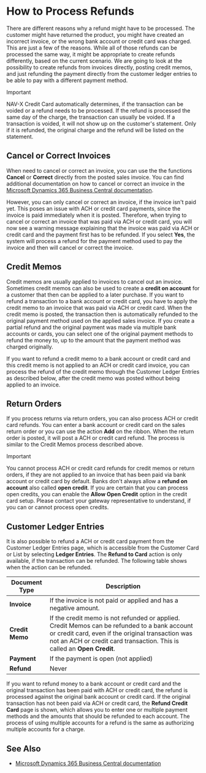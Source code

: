 # How to Process Refunds

There are different reasons why a refund might have to be processed. The customer might have returned the product, you might have created an incorrect invoice, or the wrong bank account or credit card was charged. This are just a few of the reasons. While all of those refunds can be processed the same way, it might be appropriate to create refunds differently, based on the current scenario. We are going to look at the possibility to create refunds from invoices directly, posting credit memos, and just refunding the payment directly from the customer ledger entries to be able to pay with a different payment method.

> [!IMPORTANT]
> NAV-X Credit Card automatically determines, if the transaction can be voided or a refund needs to be processed. If the refund is processed the same day of the charge, the transaction can usually be voided. If a transaction is voided, it will not show up on the customer's statement. Only if it is refunded, the original charge and the refund will be listed on the statement.

## Cancel or Correct Invoices

When need to cancel or correct an invoice, you can use the the functions **Cancel** or **Correct** directly from the posted sales invoice. You can find additional documentation on how to cancel or correct an invoice in the [Microsoft Dynamics 365 Business Central documentation](https://docs.microsoft.com/en-US/dynamics365/financials/sales-how-correct-cancel-sales-invoice).

However, you can only cancel or correct an invoice, if the invoice isn't paid yet. This poses an issue with ACH or credit card payments, since the invoice is paid immediately when it is posted. Therefore, when trying to cancel or correct an invoice that was paid via ACH or credit card, you will now see a warning message explaining that the invoice was paid via ACH or credit card and the payment first has to be refunded. If you select **Yes**, the system will process a refund for the payment method used to pay the invoice and then will cancel or correct the invoice.

## Credit Memos

Credit memos are usually applied to invoices to cancel out an invoice. Sometimes credit memos can also be used to create a **credit on account** for a customer that then can be applied to a later purchase. If you want to refund a transaction to a bank account or credit card, you have to apply the credit memo to an invoice that was paid via ACH or credit card. When the credit memo is posted, the transaction then is automatically refunded to the original payment method used on the applied sales invoice. If you create a partial refund and the original payment was made via multiple bank accounts or cards, you can select one of the original payment methods to refund the money to, up to the amount that the payment method was charged originally.

If you want to refund a credit memo to a bank account or credit card and this credit memo is not applied to an ACH or credit card invoice, you can process the refund of the credit memo through the Customer Ledger Entries as described below, after the credit memo was posted without being applied to an invoice.

## Return Orders

If you process returns via return orders, you can also process ACH or credit card refunds. You can enter a bank account or credit card on the sales return order or you can use the action **Add** on the ribbon. When the return order is posted, it will post a ACH or credit card refund. The process is similar to the Credit Memos process described above.

> [!IMPORTANT]
> You cannot process ACH or credit card refunds for credit memos or return orders, if they are not applied to an invoice that has been paid via bank account or credit card by default. Banks don't always allow a **refund on account** also called **open credit**. If you are certain that you can process open credits, you can enable the **Allow Open Credit** option in the credit card setup. Please contact your gateway representative to understand, if you can or cannot process open credits.

## Customer Ledger Entries

It is also possible to refund a ACH or credit card payment from the Customer Ledger Entries page, which is accessible from the Customer Card or List by selecting **Ledger Entries**. The **Refund to Card** action is only available, if the transaction can be refunded. The following table shows when the action can be refunded.

| Document Type   | Description                                                                                                                             |
|-----------------|-----------------------------------------------------------------------------------------------------------------------------------------|
| **Invoice**     | If the invoice is not paid or applied and has a negative amount.                                                                        |
| **Credit Memo** | If the credit memo is not refunded or applied. Credit Memos can be refunded to a bank account or credit card, even if the original transaction was not an ACH or credit card transaction. This is called an **Open Credit**. |
| **Payment**     | If the payment is open (not applied)                                                                                                    |
| **Refund**      | Never                                                                                                                                   |

If you want to refund money to a bank account or credit card and the original transaction has been paid with ACH or credit card, the refund is processed against the original bank account or credit card. If the original transaction has not been paid via ACH or credit card, the **Refund Credit Card** page is shown, which allows you to enter one or multiple payment methods and the amounts that should be refunded to each account. The process of using multiple accounts for a refund is the same as authorizing multiple accounts for a charge.

## See Also

- [Microsoft Dynamics 365 Business Central documentation](https://docs.microsoft.com/en-US/dynamics365/financials/sales-how-correct-cancel-sales-invoice)
